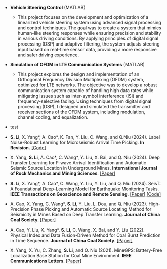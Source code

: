 - <strong>Vehicle Steering Control</strong> (MATLAB)
    - This project focuses on the development and optimization of a linearized vehicle steering system using advanced signal processing and control techniques. The goal was to create a system that mimics human-like steering responses while ensuring precision and stability in various driving conditions. By applying principles of digital signal processing (DSP) and adaptive filtering, the system adjusts steering input based on real-time sensor data, providing a more responsive and safer driving experience.


- <strong>Simulation of OFDM in LTE Communication Systems</strong>  (MATLAB)
    - This project explores the design and implementation of an Orthogonal Frequency Division Multiplexing (OFDM) system, optimized for LTE networks. The objective was to develop a robust communication system capable of handling high data rates while mitigating issues such as inter-symbol interference (ISI) and frequency-selective fading. Using techniques from digital signal processing (DSP), I designed and simulated the transmitter and receiver sections of the OFDM system, including modulation, channel coding, and equalization. 

- test


- <strong>S. Li</strong>, X. Yang*, A. Cao*, K. Fan, Y. Liu, C. Wang, and Q.Niu (2024). Label Noise-Robust Learning for Microseismic Arrival Time Picking. <strong>In Revision.</strong> [[Code]](https://github.com/senli1073/LNRL)


- X. Yang, <strong>S. Li</strong>, A. Cao*, C. Wang*, Y. Liu, X. Bai, and Q. Niu (2024). Deep Transfer Learning for P-wave Arrival Identification and Automatic Seismic Source Location in Underground Mines. <strong>International Journal of Rock Mechanics and Mining Sciences</strong>. [[Paper]](https://doi.org/10.1016/j.ijrmms.2024.105888)

- <strong>S. Li</strong>, X. Yang*, A. Cao*, C. Wang, Y. Liu, Y. Liu, and Q. Niu (2024). SeisT: A Foundational Deep-Learning Model for Earthquake Monitoring Tasks. <strong>IEEE Transactions on Geoscience and Remote Sensing</strong>. [[Paper]](https://doi.org/10.1109/TGRS.2024.3371503) [[Code]](https://github.com/senli1073/SeisT)

- A. Cao, X. Yang, C. Wang*, <strong>S. Li</strong>, Y. Liu, L. Dou, and Q. Niu (2023). High-Precision Phase Picking and Automatic Source Locating Method for Seismicity in Mines Based on Deep Transfer Learning. <strong>Journal of China Coal Society</strong>. [[Paper]](https://doi.org/10.13225/j.cnki.jccs.2023.0095)

- A. Cao, Y. Liu, X. Yang*, <strong>S. Li</strong>, C. Wang, X. Bai, and Y. Liu (2022). Physical Index and Data Fusion-Driven Method for Coal Burst Prediction in Time Sequence. <strong>Journal of China Coal Society</strong>. [[Paper]](https://doi.org/10.13225/j.cnki.jccs.2022.0680)

- X. Yang, X. Yu, C. Zhang, <strong>S. Li</strong>, and Q. Niu (2021). MineGPS: Battery-Free Localization Base Station for Coal Mine Environment. <strong>IEEE Communications Letters</strong>. [[Paper]](https://doi.org/10.1109/LCOMM.2021.3081593)

